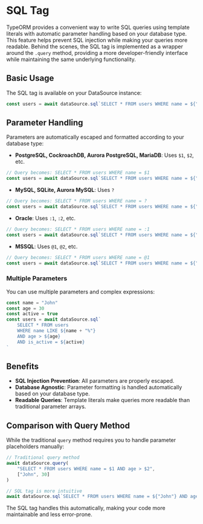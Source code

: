 # SQL Tag

TypeORM provides a convenient way to write SQL queries using template literals with automatic parameter handling based on your database type. This feature helps prevent SQL injection while making your queries more readable. Behind the scenes, the SQL tag is implemented as a wrapper around the `.query` method, providing a more developer-friendly interface while maintaining the same underlying functionality.

## Basic Usage

The SQL tag is available on your DataSource instance:

```typescript
const users = await dataSource.sql`SELECT * FROM users WHERE name = ${"John"}`
```

## Parameter Handling

Parameters are automatically escaped and formatted according to your database type:

- **PostgreSQL, CockroachDB, Aurora PostgreSQL, MariaDB**: Uses `$1`, `$2`, etc.
```typescript
// Query becomes: SELECT * FROM users WHERE name = $1
const users = await dataSource.sql`SELECT * FROM users WHERE name = ${"John"}`
```

- **MySQL, SQLite, Aurora MySQL**: Uses `?`
```typescript
// Query becomes: SELECT * FROM users WHERE name = ?
const users = await dataSource.sql`SELECT * FROM users WHERE name = ${"John"}`
```

- **Oracle**: Uses `:1`, `:2`, etc.
```typescript
// Query becomes: SELECT * FROM users WHERE name = :1
const users = await dataSource.sql`SELECT * FROM users WHERE name = ${"John"}`
```

- **MSSQL**: Uses `@1`, `@2`, etc.
```typescript
// Query becomes: SELECT * FROM users WHERE name = @1
const users = await dataSource.sql`SELECT * FROM users WHERE name = ${"John"}`
```

### Multiple Parameters

You can use multiple parameters and complex expressions:

```typescript
const name = "John"
const age = 30
const active = true
const users = await dataSource.sql`
    SELECT * FROM users
    WHERE name LIKE ${name + "%"}
    AND age > ${age}
    AND is_active = ${active}
`
```

## Benefits

- **SQL Injection Prevention**: All parameters are properly escaped.
- **Database Agnostic**: Parameter formatting is handled automatically based on your database type.
- **Readable Queries**: Template literals make queries more readable than traditional parameter arrays.

## Comparison with Query Method

While the traditional `query` method requires you to handle parameter placeholders manually:

```typescript
// Traditional query method
await dataSource.query(
    "SELECT * FROM users WHERE name = $1 AND age > $2",
    ["John", 30]
)

// SQL tag is more intuitive
await dataSource.sql`SELECT * FROM users WHERE name = ${"John"} AND age > ${30}`
```

The SQL tag handles this automatically, making your code more maintainable and less error-prone.
